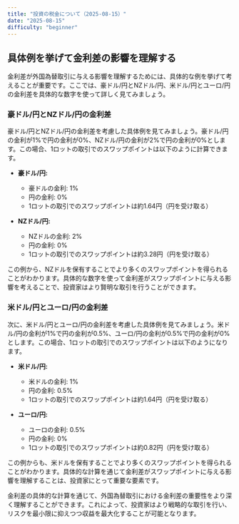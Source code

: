 ```yaml
---
title: "投資の税金について（2025-08-15）"
date: "2025-08-15"
difficulty: "beginner"
---
```


## 具体例を挙げて金利差の影響を理解する

金利差が外国為替取引に与える影響を理解するためには、具体的な例を挙げて考えることが重要です。ここでは、豪ドル/円とNZドル/円、米ドル/円とユーロ/円の金利差を具体的な数字を使って詳しく見てみましょう。

### 豪ドル/円とNZドル/円の金利差

豪ドル/円とNZドル/円の金利差を考慮した具体例を見てみましょう。豪ドル/円の金利が1%で円の金利が0%、NZドル/円の金利が2%で円の金利が0%とします。この場合、1ロットの取引でのスワップポイントは以下のように計算できます。

- **豪ドル/円:**
  - 豪ドルの金利: 1%
  - 円の金利: 0%
  - 1ロットの取引でのスワップポイントは約1.64円（円を受け取る）

- **NZドル/円:**
  - NZドルの金利: 2%
  - 円の金利: 0%
  - 1ロットの取引でのスワップポイントは約3.28円（円を受け取る）

この例から、NZドルを保有することでより多くのスワップポイントを得られることがわかります。具体的な数字を使って金利差がスワップポイントに与える影響を考えることで、投資家はより賢明な取引を行うことができます。

### 米ドル/円とユーロ/円の金利差

次に、米ドル/円とユーロ/円の金利差を考慮した具体例を見てみましょう。米ドル/円の金利が1%で円の金利が0.5%、ユーロ/円の金利が0.5%で円の金利が0%とします。この場合、1ロットの取引でのスワップポイントは以下のようになります。

- **米ドル/円:**
  - 米ドルの金利: 1%
  - 円の金利: 0.5%
  - 1ロットの取引でのスワップポイントは約1.64円（円を受け取る）

- **ユーロ/円:**
  - ユーロの金利: 0.5%
  - 円の金利: 0%
  - 1ロットの取引でのスワップポイントは約0.82円（円を受け取る）

この例からも、米ドルを保有することでより多くのスワップポイントを得られることがわかります。具体的な計算を通じて金利差がスワップポイントに与える影響を理解することは、投資家にとって重要な要素です。

金利差の具体的な計算を通じて、外国為替取引における金利差の重要性をより深く理解することができます。これによって、投資家はより戦略的な取引を行い、リスクを最小限に抑えつつ収益を最大化することが可能となります。

